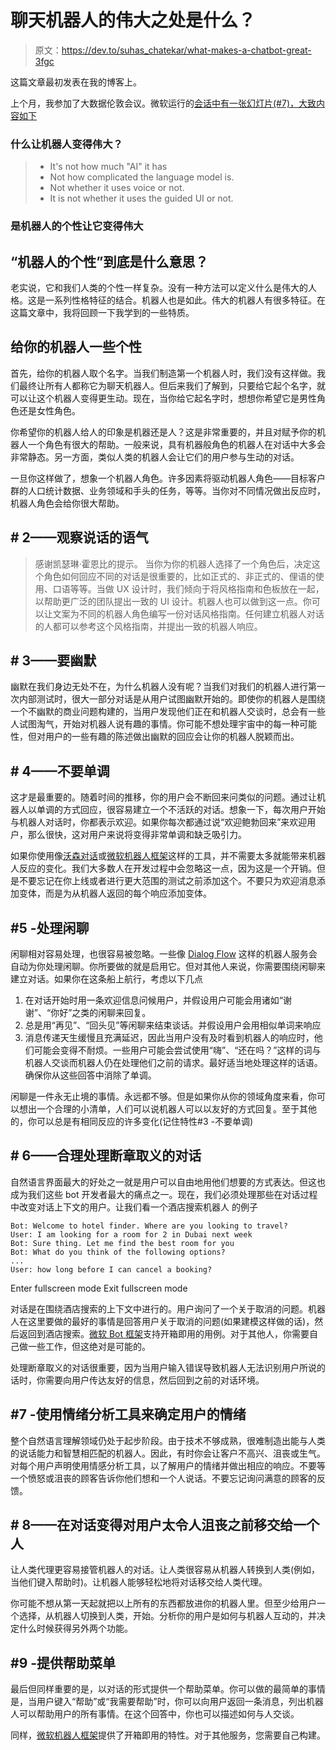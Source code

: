 # 聊天机器人的伟大之处是什么？

> 原文：<https://dev.to/suhas_chatekar/what-makes-a-chatbot-great-3fgc>

这篇文章最初发表在我的博客上。

上个月，我参加了大数据伦敦会议。微软运行的[会话中有一张幻灯片(#7)，大致内容如下](https://www.slideshare.net/MatthewStubbs6/big-data-ldn-2017-improving-customer-experience-with-an-ai-bot?ref=https://bigdataldn.com/slides/)

### 什么让机器人变得伟大？

> *   It's not how much "AI" it has
> *   Not how complicated the language model is.
> *   Not whether it uses voice or not.
> *   It is not whether it uses the guided UI or not.

### 是机器人的个性让它变得伟大

## “机器人的个性”到底是什么意思？

老实说，它和我们人类的个性一样复杂。没有一种方法可以定义什么是伟大的人格。这是一系列性格特征的结合。机器人也是如此。伟大的机器人有很多特征。在这篇文章中，我将回顾一下我学到的一些特质。

## 给你的机器人一些个性

首先，给你的机器人取个名字。当我们制造第一个机器人时，我们没有这样做。我们最终让所有人都称它为聊天机器人。但后来我们了解到，只要给它起个名字，就可以让这个机器人变得更生动。现在，当你给它起名字时，想想你希望它是男性角色还是女性角色。

你希望你的机器人给人的印象是机器还是人？这是非常重要的，并且对赋予你的机器人一个角色有很大的帮助。一般来说，具有机器般角色的机器人在对话中大多会非常静态。另一方面，类似人类的机器人会让它们的用户参与生动的对话。

一旦你这样做了，想象一个机器人角色。许多因素将驱动机器人角色——目标客户群的人口统计数据、业务领域和手头的任务，等等。当你对不同情况做出反应时，机器人角色会给你很大帮助。

## # 2——观察说话的语气

> 感谢凯瑟琳·霍恩比的提示。
> 当你为你的机器人选择了一个角色后，决定这个角色如何回应不同的对话是很重要的，比如正式的、非正式的、俚语的使用、口语等等。当做 UX 设计时，我们倾向于将风格指南和色板放在一起，以帮助更广泛的团队提出一致的 UI 设计。机器人也可以做到这一点。你可以让文案为不同的机器人角色编写一份对话风格指南。任何建立机器人对话的人都可以参考这个风格指南，并提出一致的机器人响应。

## # 3——要幽默

幽默在我们身边无处不在，为什么机器人没有呢？当我们对我们的机器人进行第一次内部测试时，很大一部分对话是从用户试图幽默开始的。即使你的机器人是围绕一个不幽默的商业问题构建的，当用户发现他们正在和机器人交谈时，总会有一些人试图淘气，开始对机器人说有趣的事情。你可能不想处理宇宙中的每一种可能性，但对用户的一些有趣的陈述做出幽默的回应会让你的机器人脱颖而出。

## # 4——不要单调

这才是最重要的。随着时间的推移，你的用户会不断回来问类似的问题。通过让机器人以单调的方式回应，很容易建立一个不活跃的对话。想象一下，每次用户开始与机器人对话时，你都表示欢迎。如果你每次都通过说“欢迎鲍勃回来”来欢迎用户，那么很快，这对用户来说将变得非常单调和缺乏吸引力。

如果你使用像[沃森对话](https://www.ibm.com/watson/services/conversation/)或[微软机器人框架](https://dev.botframework.com/)这样的工具，并不需要太多就能带来机器人反应的变化。我们大多数人在开发过程中会忽略这一点，因为这是一个开销。但是不要忘记在你上线或者进行更大范围的测试之前添加这个。不要只为欢迎消息添加变体，而是为从机器人返回的每个响应添加变体。

## #5 -处理闲聊

闲聊相对容易处理，也很容易被忽略。一些像 [Dialog Flow](https://dialogflow.com/) 这样的机器人服务会自动为你处理闲聊。你所要做的就是启用它。但对其他人来说，你需要围绕闲聊来建立对话。如果你在这条船上航行，考虑以下几点

1.  在对话开始时用一条欢迎信息问候用户，并假设用户可能会用诸如“谢谢”、“你好”之类的闲聊来回复。
2.  总是用“再见”、“回头见”等闲聊来结束谈话。并假设用户会用相似单词来响应
3.  消息传递天生缓慢且充满延迟，因此当用户没有及时看到机器人的响应时，他们可能会变得不耐烦。一些用户可能会尝试使用“嗨”、“还在吗？”这样的词与机器人交谈而机器人仍在处理他们之前的请求。最好适当地处理这样的话语。确保你从这些回答中消除了单调。

闲聊是一件永无止境的事情。永远都不够。但是如果你从你的领域角度来看，你可以想出一个合理的小清单，人们可以说机器人可以以友好的方式回复。至于其他的，你可以总是有相同反应的许多变化(记住特性#3 -不要单调)

## # 6——合理处理断章取义的对话

自然语言界面最大的好处之一就是用户可以自由地用他们想要的方式表达。但这也成为我们这些 bot 开发者最大的痛点之一。现在，我们必须处理那些在对话过程中改变对话上下文的用户。让我们看一个酒店搜索机器人
的例子

```
Bot: Welcome to hotel finder. Where are you looking to travel?
User: I am looking for a room for 2 in Dubai next week
Bot: Sure thing. Let me find the best room for you
Bot: What do you think of the following options?
...
User: how long before I can cancel a booking? 
```

Enter fullscreen mode Exit fullscreen mode

对话是在围绕酒店搜索的上下文中进行的。用户询问了一个关于取消的问题。机器人在这里要做的最好的事情是回答用户关于取消的问题(如果建模这样做的话)，然后返回到酒店搜索。[微软 Bot 框架](https://dev.botframework.com/)支持开箱即用的用例。对于其他人，你需要自己做一些工作，但这绝对是可能的。

处理断章取义的对话很重要，因为当用户输入错误导致机器人无法识别用户所说的话时，你需要向用户传达友好的信息，然后回到之前的对话环境。

## #7 -使用情绪分析工具来确定用户的情绪

整个自然语言理解领域仍处于起步阶段。由于技术不够成熟，很难制造出能与人类的说话能力和智慧相匹配的机器人。因此，有时你会让客户不高兴、沮丧或生气。对每个用户声明使用情感分析工具，以了解用户的情绪并做出相应的响应。不要等一个愤怒或沮丧的顾客告诉你他们想和一个人说话。不要忘记询问满意的顾客的反馈。

## # 8——在对话变得对用户太令人沮丧之前移交给一个人

让人类代理更容易接管机器人的对话。让人类很容易从机器人转换到人类(例如，当他们键入帮助时)。让机器人能够轻松地将对话移交给人类代理。

你可能不想从第一天起就把以上所有的东西都放进你的机器人里。但至少给用户一个选择，从机器人切换到人类，开始。分析你的用户是如何与机器人互动的，并决定什么时候获得另外两个功能。

## #9 -提供帮助菜单

最后但同样重要的是，以对话的形式提供一个帮助菜单。你可以做的最简单的事情是，当用户键入“帮助”或“我需要帮助”时，你可以向用户返回一条消息，列出机器人可以帮助用户的所有事情。在这个回答中，你也可以描述如何与人交谈。

同样，[微软机器人框架](https://dev.botframework.com/)提供了开箱即用的特性。对于其他服务，您需要自己构建。